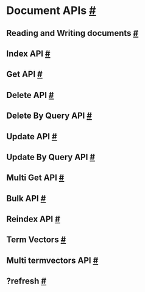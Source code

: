 # Document APIs [#](https://www.elastic.co/guide/en/elasticsearch/reference/current/docs.html#docs)
## Reading and Writing documents [#](https://www.elastic.co/guide/en/elasticsearch/reference/current/docs-replication.html#docs-replication)
## Index API [#](https://www.elastic.co/guide/en/elasticsearch/reference/current/docs-index_.html#docs-index_)
## Get API [#](https://www.elastic.co/guide/en/elasticsearch/reference/current/docs-get.html#docs-get)
## Delete API [#](https://www.elastic.co/guide/en/elasticsearch/reference/current/docs-delete.html#docs-delete)
## Delete By Query API [#](https://www.elastic.co/guide/en/elasticsearch/reference/current/docs-delete-by-query.html#docs-delete-by-query)
## Update API [#](https://www.elastic.co/guide/en/elasticsearch/reference/current/docs-update.html#docs-update)
## Update By Query API [#](https://www.elastic.co/guide/en/elasticsearch/reference/current/docs-update-by-query.html#docs-update-by-query)
## Multi Get API [#](https://www.elastic.co/guide/en/elasticsearch/reference/current/docs-multi-get.html#docs-multi-get)
## Bulk API [#](https://www.elastic.co/guide/en/elasticsearch/reference/current/docs-bulk.html#docs-bulk)
## Reindex API [#](https://www.elastic.co/guide/en/elasticsearch/reference/current/docs-reindex.html#docs-reindex)
## Term Vectors [#](https://www.elastic.co/guide/en/elasticsearch/reference/current/docs-termvectors.html#docs-termvectors)
## Multi termvectors API [#](https://www.elastic.co/guide/en/elasticsearch/reference/current/docs-multi-termvectors.html#docs-multi-termvectors)
## ?refresh [#](https://www.elastic.co/guide/en/elasticsearch/reference/current/docs-refresh.html#docs-refresh)
<!--stackedit_data:
eyJoaXN0b3J5IjpbMzk3MDA5ODUwXX0=
-->